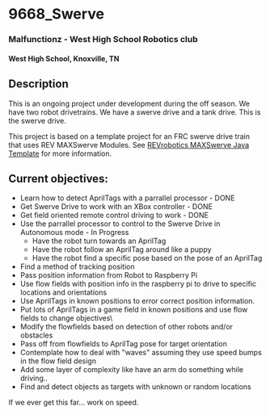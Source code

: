 # 9668_Swerve 

### Malfunctionz - West High School Robotics club
#### West High School, Knoxville, TN

## Description

This is an ongoing project under development during the off season.  We have two robot drivetrains.  We have a swerve drive and a tank drive. This is the swerve drive. 

This project is based on a template project for an FRC swerve drive train that uses REV MAXSwerve Modules. See [REVrobotics MAXSwerve Java Template](https://github.com/REVrobotics/MAXSwerve-Java-Template/) for more information.

## Current objectives:
- Learn how to detect AprilTags with a parrallel processor - DONE
- Get Swerve Drive to work with an XBox controller - DONE
- Get field oriented remote control driving to work - DONE
- Use the parrallel processor to control to the Swerve Drive in Autonomous mode - In Progress
    - Have the robot turn towards an AprilTag
    - Have the robot follow an AprilTag around like a puppy
    - Have the robot find a specific pose based on the pose of an AprilTag
- Find a method of tracking position
- Pass position information from Robot to Raspberry Pi
- Use flow fields with position info in the raspberry pi to drive to specific locations and orientations 
- Use AprilTags in known positions to error correct position information.
- Put lots of AprilTags in a game field in known positions and use flow fields to change objectives\
- Modify the flowfields based on detection of other robots and/or obstacles
- Pass off from flowfields to AprilTag pose for target orientation 
- Contemplate how to deal with "waves" assuming they use speed bumps in the flow field design
- Add some layer of complexity like have an arm do something while driving.. 
- Find and detect objects as targets with unknown or random locations

If we ever get this far... work on speed.

